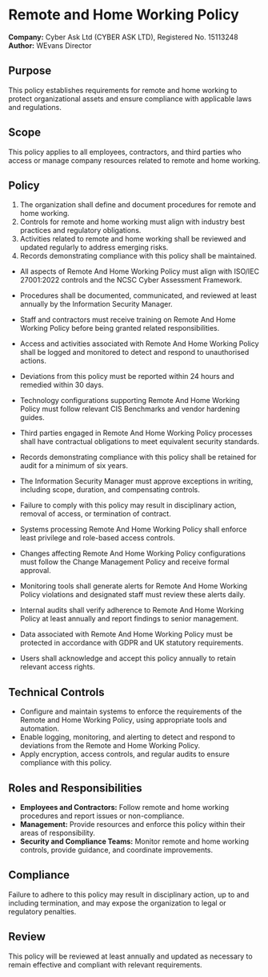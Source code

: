 # Remote and Home Working Policy

**Company:** Cyber Ask Ltd (CYBER ASK LTD), Registered No. 15113248  
**Author:** WEvans Director

## Purpose

This policy establishes requirements for remote and home working to protect organizational assets and ensure compliance with applicable laws and regulations.

## Scope

This policy applies to all employees, contractors, and third parties who access or manage company resources related to remote and home working.

## Policy
1. The organization shall define and document procedures for remote and home working.
2. Controls for remote and home working must align with industry best practices and regulatory obligations.
3. Activities related to remote and home working shall be reviewed and updated regularly to address emerging risks.
4. Records demonstrating compliance with this policy shall be maintained.

- All aspects of Remote And Home Working Policy must align with ISO/IEC 27001:2022 controls and the NCSC Cyber Assessment Framework.
- Procedures shall be documented, communicated, and reviewed at least annually by the Information Security Manager.
- Staff and contractors must receive training on Remote And Home Working Policy before being granted related responsibilities.
- Access and activities associated with Remote And Home Working Policy shall be logged and monitored to detect and respond to unauthorised actions.
- Deviations from this policy must be reported within 24 hours and remedied within 30 days.
- Technology configurations supporting Remote And Home Working Policy must follow relevant CIS Benchmarks and vendor hardening guides.
- Third parties engaged in Remote And Home Working Policy processes shall have contractual obligations to meet equivalent security standards.
- Records demonstrating compliance with this policy shall be retained for audit for a minimum of six years.
- The Information Security Manager must approve exceptions in writing, including scope, duration, and compensating controls.
- Failure to comply with this policy may result in disciplinary action, removal of access, or termination of contract.

- Systems processing Remote And Home Working Policy shall enforce least privilege and role-based access controls.
- Changes affecting Remote And Home Working Policy configurations must follow the Change Management Policy and receive formal approval.
- Monitoring tools shall generate alerts for Remote And Home Working Policy violations and designated staff must review these alerts daily.
- Internal audits shall verify adherence to Remote And Home Working Policy at least annually and report findings to senior management.
- Data associated with Remote And Home Working Policy must be protected in accordance with GDPR and UK statutory requirements.
- Users shall acknowledge and accept this policy annually to retain relevant access rights.

## Technical Controls

- Configure and maintain systems to enforce the requirements of the Remote and Home Working Policy, using appropriate tools and automation.
- Enable logging, monitoring, and alerting to detect and respond to deviations from the Remote and Home Working Policy.
- Apply encryption, access controls, and regular audits to ensure compliance with this policy.

## Roles and Responsibilities

- **Employees and Contractors:** Follow remote and home working procedures and report issues or non-compliance.
- **Management:** Provide resources and enforce this policy within their areas of responsibility.
- **Security and Compliance Teams:** Monitor remote and home working controls, provide guidance, and coordinate improvements.

## Compliance

Failure to adhere to this policy may result in disciplinary action, up to and including termination, and may expose the organization to legal or regulatory penalties.

## Review

This policy will be reviewed at least annually and updated as necessary to remain effective and compliant with relevant requirements.
